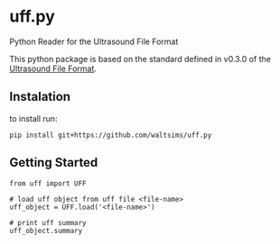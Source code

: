 # uff.py

Python Reader for the Ultrasound File Format

This python package is based on the standard defined in v0.3.0 of
the [Ultrasound File Format](https://bitbucket.org/ultrasound_file_format/uff/wiki/Home).

## Instalation

to install run:

```pip install git+https://github.com/waltsims/uff.py```

## Getting Started

``` python3
from uff import UFF

# load uff object from uff file <file-name>
uff_object = UFF.load('<file-name>')

# print uff summary
uff_object.summary
```


